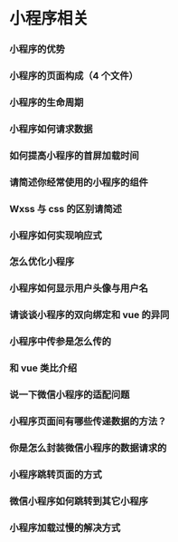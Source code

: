 # 小程序相关

### 小程序的优势

### 小程序的页面构成（4 个文件）

### 小程序的生命周期

### 小程序如何请求数据

### 如何提高小程序的首屏加载时间

### 请简述你经常使用的小程序的组件

### Wxss 与 css 的区别请简述

### 小程序如何实现响应式

### 怎么优化小程序

### 小程序如何显示用户头像与用户名

### 请谈谈小程序的双向绑定和 vue 的异同

### 小程序中传参是怎么传的

### 和 vue 类比介绍

### 说一下微信小程序的适配问题

### 小程序页面间有哪些传递数据的方法？

### 你是怎么封装微信小程序的数据请求的

### 小程序跳转页面的方式

### 微信小程序如何跳转到其它小程序

### 小程序加载过慢的解决方式
